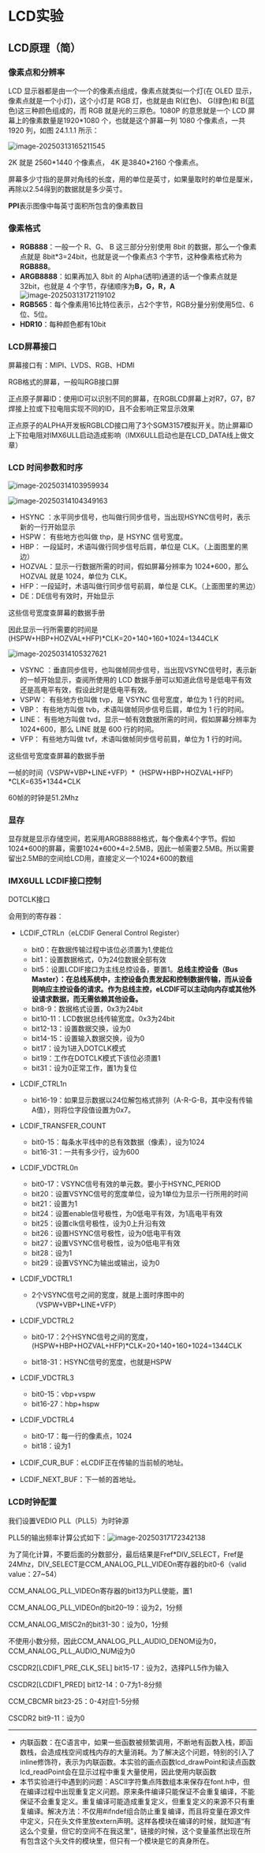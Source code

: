 # LCD实验



## LCD原理（简）



### 像素点和分辨率
LCD 显示器都是由一个一个的像素点组成，像素点就类似一个灯(在 OLED 显示，像素点就是一个小灯)，这个小灯是 RGB 灯，也就是由 R(红色)、 G(绿色)和 B(蓝色)这三种颜色组成的，而 RGB 就是光的三原色。1080P 的意思就是一个 LCD 屏幕上的像素数量是1920*1080 个，也就是这个屏幕一列 1080 个像素点，一共 1920 列，如图 24.1.1.1 所示：

![image-20250313165211545](./lcd.assets/image-20250313165211545.png)

2K 就是 2560\*1440 个像素点， 4K 是3840\*2160 个像素点。

屏幕多少寸指的是屏对角线的长度，用的单位是英寸，如果量取时的单位是厘米，再除以2.54得到的数据就是多少英寸。

**PPI**表示图像中每英寸面积所包含的像素数目



### 像素格式

- **RGB888**：一般一个 R、G、 B 这三部分分别使用 8bit 的数据，那么一个像素点就是 8bit*3=24bit，也就是说一个像素点3 个字节，这种像素格式称为**RGB888**。
- **ARGB8888**：如果再加入 8bit 的 Alpha(透明)通道的话一个像素点就是 32bit，也就是 4 个字节，存储顺序为**B，G，R，A**![image-20250313172119102](./lcd.assets/image-20250313172119102.png)
- **RGB565**：每个像素用16比特位表示，占2个字节，RGB分量分别使用5位、6位、5位。
- **HDR10**：每种颜色都有10bit



### LCD屏幕接口
屏幕接口有：MIPI、LVDS、RGB、HDMI

RGB格式的屏幕，一般叫RGB接口屏

正点原子屏幕ID：使用ID可以识别不同的屏幕，在RGBLCD屏幕上对R7，G7，B7焊接上拉或下拉电阻实现不同的ID，且不会影响正常显示效果

正点原子的ALPHA开发板RGBLCD接口用了3个SGM3157模拟开关。防止屏幕ID上下拉电阻对IMX6ULL启动造成影响（IMX6ULL启动也是在LCD_DATA线上做文章）



### LCD 时间参数和时序
![image-20250314103959934](./lcd.assets/image-20250314103959934.png)

![image-20250314104349163](./lcd.assets/image-20250314104349163.png)

- HSYNC ：水平同步信号，也叫做行同步信号，当出现HSYNC信号时，表示新的一行开始显示
- HSPW： 有些地方也叫做 thp，是 HSYNC 信号宽度。
- HBP： 一段延时，术语叫做行同步信号后肩，单位是 CLK。（上面图里的黑边）
- HOZVAL：显示一行数据所需的时间，假如屏幕分辨率为 1024*600，那么 HOZVAL 就是 1024，单位为 CLK。
- HFP：一段延时，术语叫做行同步信号前肩，单位是 CLK。（上面图里的黑边）
- DE：DE信号有效时，开始显示

这些信号宽度查屏幕的数据手册

因此显示一行所需要的时间是(HSPW+HBP+HOZVAL+HFP)*CLK=20+140+160+1024=1344CLK





![image-20250314105327621](./lcd.assets/image-20250314105327621.png)


- VSYNC ：垂直同步信号，也叫做帧同步信号，当出现VSYNC信号时，表示新的一帧开始显示，查阅所使用的
  LCD 数据手册可以知道此信号是低电平有效还是高电平有效，假设此时是低电平有效。
- VSPW： 有些地方也叫做 tvp，是 VSYNC 信号宽度，单位为 1 行的时间。
- VBP： 有些地方叫做 tvb，术语叫做帧同步信号后肩，单位为 1 行的时间。
- LINE： 有些地方叫做 tvd，显示一帧有效数据所需的时间，假如屏幕分辨率为 1024*600，那么 LINE 就是 600 行的时间。
- VFP： 有些地方叫做 tvf，术语叫做帧同步信号前肩，单位为 1 行的时间。

这些信号宽度查屏幕的数据手册

一帧的时间（VSPW+VBP+LINE+VFP）\*（HSPW+HBP+HOZVAL+HFP）\*CLK=635\*1344\*CLK

60帧的时钟是51.2Mhz



### 显存

显存就是显示存储空间，若采用ARGB8888格式，每个像素4个字节。假如1024\*600的屏幕，需要1024\*600*4=2.5MB，因此一帧需要2.5MB。所以需要留出2.5MB的空间给LCD用，直接定义一个1024\*600的数组



### IMX6ULL  LCDIF接口控制

DOTCLK接口

会用到的寄存器：

- LCDIF_CTRLn（eLCDIF General Control Register）
	- bit0：在数据传输过程中该位必须置为1,使能位
	- bit1：设置数据格式，0为24位数据全部有效
	- bit5：设置LCDIF接口为主线总控设备，要置1。**总线主控设备（Bus Master）：在总线系统中，主控设备负责发起和控制数据传输，而从设备则响应主控设备的请求。作为总线主控，eLCDIF可以主动向内存或其他外设请求数据，而无需依赖其他设备。**
	- bit8-9：数据格式设置，0x3为24bit
	- bit10-11：LCD数据总线传输宽度。0x3为24bit
	- bit12-13：设置数据交换，设为0
	- bit14-15：设置输入数据交换，设为0
	- bit17：设为1进入DOTCLK模式
	- bit19：工作在DOTCLK模式下该位必须置1
	- bit31：设为0正常工作，置1为复位
	
- LCDIF_CTRL1n
	- bit16-19：如果显示数据以24位解包格式排列（A-R-G-B，其中没有传输A值），则将位字段值设置为0x7。
	
- LCDIF_TRANSFER_COUNT
	- bit0-15：每条水平线中的总有效数据（像素），设为1024
	- bit16-31：一共有多少行，设为600
	
- LCDIF_VDCTRL0n
	- bit0-17：VSYNC信号有效的单元数。要小于HSYNC_PERIOD	
	- bit20：设置VSYNC信号的宽度单位，设为1单位为显示一行所用的时间
	- bit21：设置为1
	- bit24：设置enable信号极性，为0低电平有效，为1高电平有效
	- bit25：设置clk信号极性，设为0上升沿有效
	- bit26：设置HSYNC信号极性，设为0低电平有效
	- bit27：设置VSYNC信号极性，设为0低电平有效
	- bit28：设为1
	- bit29：设置VSYNC为输出或输出，设为0
	
- LCDIF_VDCTRL1
	- 2个VSYNC信号之间的宽度，就是上面时序图中的（VSPW+VBP+LINE+VFP）

- LCDIF_VDCTRL2
	- bit0-17：2个HSYNC信号之间的宽度，(HSPW+HBP+HOZVAL+HFP)*CLK=20+140+160+1024=1344CLK
	
	- bit18-31：HSYNC信号的宽度，也就是HSPW
	
- LCDIF_VDCTRL3
	- bit0-15：vbp+vspw
	- bit16-27：hbp+hspw

- LCDIF_VDCTRL4
	- bit0-17：每一行的像素点，1024
	- bit18：设为1
	
- LCDIF_CUR_BUF：eLCDIF正在传输的当前帧的地址。
- LCDIF_NEXT_BUF：下一帧的首地址。

### LCD时钟配置
我们设置VEDIO PLL（PLL5）为时钟源

PLL5的输出频率计算公式如下：![image-20250317172342138](./lcd.assets/image-20250317172342138.png)

为了简化计算，不要后面的分数部分，最后结果是Fref*DIV_SELECT，Fref是24Mhz，DIV_SELECT是CCM_ANALOG_PLL_VIDEOn寄存器的bit0-6（valid value：27~54）	

CCM_ANALOG_PLL_VIDEOn寄存器的bit13为PLL使能，置1

CCM_ANALOG_PLL_VIDEOn的bit20–19：设为2，1分频

CCM_ANALOG_MISC2n的bit31-30：设为0，1分频

不使用小数分频，因此CCM_ANALOG_PLL_AUDIO_DENOM设为0，CCM_ANALOG_PLL_AUDIO_NUM设为0

CSCDR2[LCDIF1_PRE_CLK_SEL] bit15-17：设为2，选择PLL5作为输入

CSCDR2[LCDIF1_PRED] bit12-14：0-7为1-8分频

CCM_CBCMR bit23-25：0-4对应1-5分频

CSCDR2 bit9-11：设为0


***



- 内联函数：在C语言中，如果一些函数被频繁调用，不断地有函数入栈，即函数栈，会造成栈空间或栈内存的大量消耗。为了解决这个问题，特别的引入了inline修饰符，表示为内联函数。本实验的画点函数lcd_drawPoint和读点函数lcd_readPoint会在显示过程中重复大量使用，因此使用内联函数
- 本节实验进行中遇到的问题：ASCII字符集点阵数组本来保存在font.h中，但在编译过程中出现重复定义问题。原来条件编译只能保证不会重复编译，不能保证不会重复定义。重复编译可能造成重复定义，但重复定义的来源不只有重复编译。解决方法：不仅用#ifndef组合防止重复编译，而且将变量在源文件中定义，只在头文件里放extern声明。这样各模块在编译的时候，就知道“有这么个变量，但它的空间不在我这里”，链接的时候，这个变量虽然出现在所有包含这个头文件的模块里，但只有一个模块是它的真身所在。















